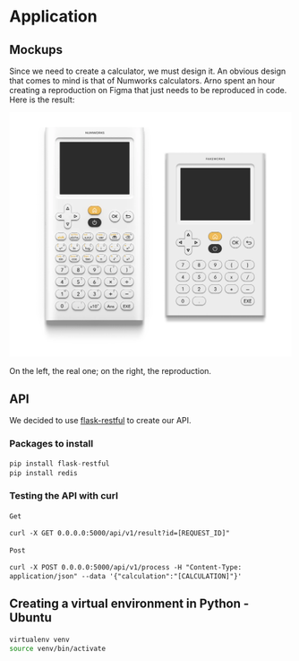 # Application

## Mockups

Since we need to create a calculator, we must design it. An obvious design that comes to mind is that of Numworks calculators. Arno spent an hour creating a reproduction on Figma that just needs to be reproduced in code. Here is the result:

![alt text](image.png)

On the left, the real one; on the right, the reproduction.

## API

We decided to use [flask-restful](https://flask-restful.readthedocs.io/en/latest/) to create our API.

### Packages to install

```python
pip install flask-restful
pip install redis
```

### Testing the API with curl

`Get`
```
curl -X GET 0.0.0.0:5000/api/v1/result?id=[REQUEST_ID]"
```

`Post`
```
curl -X POST 0.0.0.0:5000/api/v1/process -H "Content-Type: application/json" --data '{"calculation":"[CALCULATION]"}'
```

## Creating a virtual environment in Python - Ubuntu

```bash
virtualenv venv 
source venv/bin/activate
```
